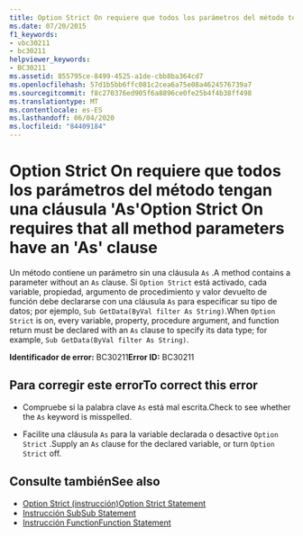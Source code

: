```yaml
---
title: Option Strict On requiere que todos los parámetros del método tengan una cláusula 'As'
ms.date: 07/20/2015
f1_keywords:
- vbc30211
- bc30211
helpviewer_keywords:
- BC30211
ms.assetid: 855795ce-8499-4525-a1de-cbb8ba364cd7
ms.openlocfilehash: 57d1b5bb6ffc081c2cea6a75e08a4624576739a7
ms.sourcegitcommit: f8c270376ed905f6a8896ce0fe25b4f4b38ff498
ms.translationtype: MT
ms.contentlocale: es-ES
ms.lasthandoff: 06/04/2020
ms.locfileid: "84409184"
---
```

# <a name="option-strict-on-requires-that-all-method-parameters-have-an-as-clause"></a><span data-ttu-id="74a35-102">Option Strict On requiere que todos los parámetros del método tengan una cláusula 'As'</span><span class="sxs-lookup"><span data-stu-id="74a35-102">Option Strict On requires that all method parameters have an 'As' clause</span></span>
<span data-ttu-id="74a35-103">Un método contiene un parámetro sin una cláusula `As` .</span><span class="sxs-lookup"><span data-stu-id="74a35-103">A method contains a parameter without an `As` clause.</span></span> <span data-ttu-id="74a35-104">Si `Option Strict` está activado, cada variable, propiedad, argumento de procedimiento y valor devuelto de función debe declararse con una cláusula `As` para especificar su tipo de datos; por ejemplo, `Sub GetData(ByVal filter As String)`.</span><span class="sxs-lookup"><span data-stu-id="74a35-104">When `Option Strict` is on, every variable, property, procedure argument, and function return must be declared with an `As` clause to specify its data type; for example, `Sub GetData(ByVal filter As String)`.</span></span>  
  
 <span data-ttu-id="74a35-105">**Identificador de error:** BC30211</span><span class="sxs-lookup"><span data-stu-id="74a35-105">**Error ID:** BC30211</span></span>  
  
## <a name="to-correct-this-error"></a><span data-ttu-id="74a35-106">Para corregir este error</span><span class="sxs-lookup"><span data-stu-id="74a35-106">To correct this error</span></span>  
  
- <span data-ttu-id="74a35-107">Compruebe si la palabra clave `As` está mal escrita.</span><span class="sxs-lookup"><span data-stu-id="74a35-107">Check to see whether the `As` keyword is misspelled.</span></span>  
  
- <span data-ttu-id="74a35-108">Facilite una cláusula `As` para la variable declarada o desactive `Option Strict` .</span><span class="sxs-lookup"><span data-stu-id="74a35-108">Supply an `As` clause for the declared variable, or turn `Option Strict` off.</span></span>  
  
## <a name="see-also"></a><span data-ttu-id="74a35-109">Consulte también</span><span class="sxs-lookup"><span data-stu-id="74a35-109">See also</span></span>

- [<span data-ttu-id="74a35-110">Option Strict (instrucción)</span><span class="sxs-lookup"><span data-stu-id="74a35-110">Option Strict Statement</span></span>](../language-reference/statements/option-strict-statement.md)
- [<span data-ttu-id="74a35-111">Instrucción Sub</span><span class="sxs-lookup"><span data-stu-id="74a35-111">Sub Statement</span></span>](../language-reference/statements/sub-statement.md)
- [<span data-ttu-id="74a35-112">Instrucción Function</span><span class="sxs-lookup"><span data-stu-id="74a35-112">Function Statement</span></span>](../language-reference/statements/function-statement.md)
